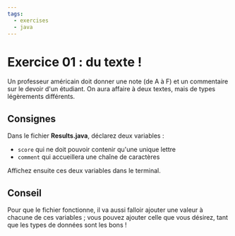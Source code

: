 ```yaml
---
tags:
  - exercises
  - java
---
```


# Exercice 01 : du texte !

Un professeur américain doit donner une note (de A à F) et un commentaire sur le devoir d'un étudiant. On aura affaire à deux textes, mais de types légèrements différents.

## Consignes

Dans le fichier **Results.java**, déclarez deux variables :

- `score` qui ne doit pouvoir contenir qu'une unique lettre
- `comment` qui accueillera une chaîne de caractères

Affichez ensuite ces deux variables dans le terminal.

## Conseil

Pour que le fichier fonctionne, il va aussi falloir ajouter une valeur à chacune de ces variables ; vous pouvez ajouter celle que vous désirez, tant que les types de données sont les bons !
